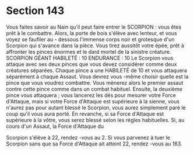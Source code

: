 # Section 143

Vous faites savoir au Nain qu'il peut faire entrer le SCORPION  : vous êtes prêt à le
combattre. Alors, la porte de bois s'élève avec lenteur, et  vous voyez se faufiler au -
dessous l'immense corps noir et grotesque d'un Scorpion qui s'avance dans la pièce.
Vous tirez aussitôt votre épée, prêt à affronter les pinces énormes et le dard mortel de la
sinistre créature.
SCORPION GÉANT
HABILETÉ  : 10 ENDURANCE  : 10
Le Scorpion vous attaque avec ses deux pinces que vous devez considérer comme deux
créatures séparées. Chaque pince a une HABILETÉ  de 10 et vous attaquera séparément à
chaque Assaut. Vous devrez vous -même choisir quelle est la pince que vous  voudrez
combattre. Vous mènerez alors le premier assaut contre cette pince comme dans un
combat habituel. Ensuite, la deuxième pince vous attaquera  ; vous lancerez les dés pour
mesurer votre Force d'Attaque, mais si votre Force d'Attaque est supérieure à la sienne,
vous n'aurez pas pour autant blessé le Scorpion, vous aurez simplement paré le coup qu'il
vous aura porté. En revanche, si sa Force d'Attaque est supérieure à la vôtre, vous serez
blessé selon les règles habituelles. Si, au cours d'un Assaut, la  Force d'Attaque du

Scorpion s'élève à 22, rendez -vous au 2. Si vous parvenez à tuer le Scorpion sans que sa
Force d'Attaque ait atteint 22, rendez -vous au 163.
